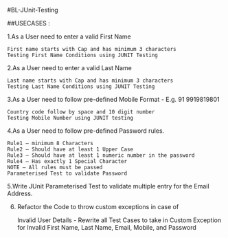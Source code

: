 #BL-JUnit-Testing

##USECASES :

1.As a User need to enter a valid First Name

    First name starts with Cap and has minimum 3 characters
    Testing First Name Conditions using JUNIT Testing

2.As a User need to enter a valid Last Name

    Last name starts with Cap and has minimum 3 characters
    Testing Last Name Conditions using JUNIT Testing

3.As a User need to follow pre-defined Mobile Format - E.g. 91 9919819801

    Country code follow by space and 10 digit number
    Testing Mobile Number using JUNIT testing

4.As a User need to follow pre-defined Password rules.
    
    Rule1 – minimum 8 Characters
    Rule2 – Should have at least 1 Upper Case
    Rule3 – Should have at least 1 numeric number in the password
    Rule4 – Has exactly 1 Special Character
    NOTE – All rules must be passed
    Parameterised Test to validate Password

5.Write JUnit Parameterised Test to validate multiple entry for the Email Address.

6. Refactor the Code to throw custom exceptions in case of

    
    Invalid User Details - Rewrite all Test Cases to take in Custom Exception for
    Invalid First Name, Last Name, Email, Mobile, and Password